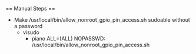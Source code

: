 == Manual Steps ==

* Make /usr/local/bin/allow_nonroot_gpio_pin_access.sh sudoable without a password
  * visudo
    * piano ALL=(ALL) NOPASSWD: /usr/local/bin/allow_nonroot_gpio_pin_access.sh